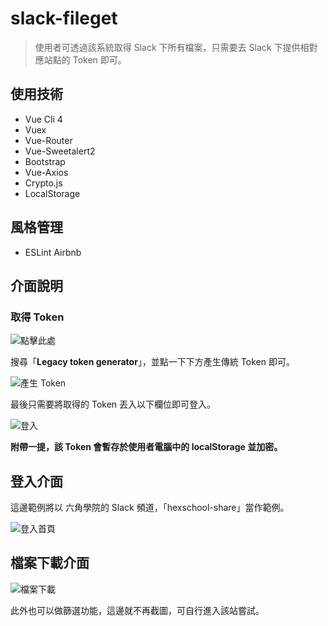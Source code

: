 # slack-fileget

> 使用者可透過該系統取得 Slack 下所有檔案，只需要去 Slack 下提供相對應站點的 Token 即可。

## 使用技術

- Vue Cli 4
- Vuex
- Vue-Router
- Vue-Sweetalert2
- Bootstrap
- Vue-Axios
- Crypto.js
- LocalStorage

## 風格管理

- ESLint Airbnb

## 介面說明

### 取得 Token

![點擊此處](https://i.imgur.com/DB2P2HH.png)

搜尋「**Legacy token generator**」，並點一下下方產生傳統 Token 即可。

![產生 Token](https://i.imgur.com/11D38Ir.png)

最後只需要將取得的 Token 丟入以下欄位即可登入。

![登入](https://i.imgur.com/nTHF31J.png)

**附帶一提，該 Token 會暫存於使用者電腦中的 localStorage 並加密。**

## 登入介面

這邊範例將以 六角學院的 Slack 頻道，「hexschool-share」當作範例。

![登入首頁](https://i.imgur.com/xfp529z.png)

## 檔案下載介面

![檔案下載](https://i.imgur.com/u5kTNX0.png)

此外也可以做篩選功能，這邊就不再截圖，可自行進入該站嘗試。

